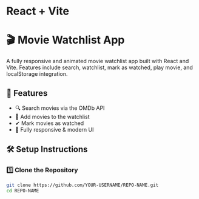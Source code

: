 # React + Vite
# 🎬 Movie Watchlist App

A fully responsive and animated movie watchlist app built with React and Vite. Features include search, watchlist, mark as watched, play movie, and localStorage integration.

## 🚀 Features
- 🔍 Search movies via the OMDb API
- 📌 Add movies to the watchlist
- ✔ Mark movies as watched
- 🎨 Fully responsive & modern UI

## 🛠 Setup Instructions

### 1️⃣ Clone the Repository
```sh
git clone https://github.com/YOUR-USERNAME/REPO-NAME.git
cd REPO-NAME
